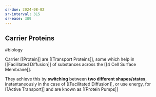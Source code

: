 ```yaml
---
sr-due: 2024-08-02
sr-interval: 315
sr-ease: 309
---
```

## Carrier Proteins
#biology 

Carrier [[Protein]] are [[Transport Proteins]], some which help in [[Facilitated Diffusion]] of substances across the [[4 Cell Surface Membrane]].

They achieve this by **switching** between **two different shapes/states**, instantaneously in the case of [[Facilitated Diffusion]], or use energy, for [[Active Transport]] and are known as [[Protein Pumps]]
